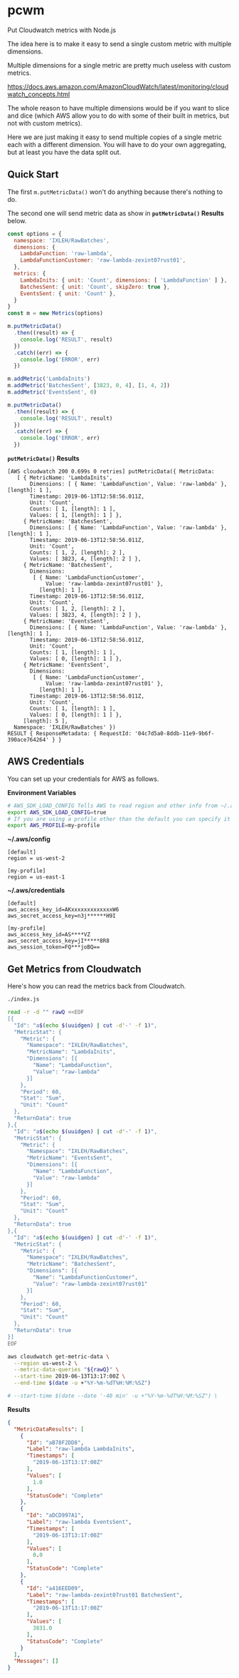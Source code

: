 # pcwm

Put Cloudwatch metrics with Node.js

The idea here is to make it easy to send a single custom metric with
multiple dimensions.

Multiple dimensions for a single metric are pretty much useless with
custom metrics.

https://docs.aws.amazon.com/AmazonCloudWatch/latest/monitoring/cloudwatch_concepts.html

The whole reason to have multiple dimensions would be if you want to
slice and dice (which AWS allow you to do with some of their built in
metrics, but not with custom metrics).

Here we are just making it easy to send multiple copies of a single
metric each with a different dimension. You will have to do your own
aggregating, but at least you have the data split out.

## Quick Start

The first `m.putMetricData()` won't do anything because there's
nothing to do.

The second one will send metric data as show in **`putMetricData()`
Results** below.

```js
const options = {
  namespace: 'IXLEH/RawBatches',
  dimensions: {
    LambdaFunction: 'raw-lambda',
    LambdaFunctionCustomer: 'raw-lambda-zexint07rust01',
  },
  metrics: {
    LambdaInits: { unit: 'Count', dimensions: [ 'LambdaFunction' ] },
    BatchesSent: { unit: 'Count', skipZero: true },
    EventsSent: { unit: 'Count' },
  }
}
const m = new Metrics(options)

m.putMetricData()
  .then((result) => {
    console.log('RESULT', result)
  })
  .catch((err) => {
    console.log('ERROR', err)
  })

m.addMetric('LambdaInits')
m.addMetric('BatchesSent', [3823, 0, 4], [1, 4, 2])
m.addMetric('EventsSent', 0)

m.putMetricData()
  .then((result) => {
    console.log('RESULT', result)
  })
  .catch((err) => {
    console.log('ERROR', err)
  })
```

**`putMetricData()` Results**

```
[AWS cloudwatch 200 0.699s 0 retries] putMetricData({ MetricData:
   [ { MetricName: 'LambdaInits',
       Dimensions: [ { Name: 'LambdaFunction', Value: 'raw-lambda' }, [length]: 1 ],
       Timestamp: 2019-06-13T12:58:56.011Z,
       Unit: 'Count',
       Counts: [ 1, [length]: 1 ],
       Values: [ 1, [length]: 1 ] },
     { MetricName: 'BatchesSent',
       Dimensions: [ { Name: 'LambdaFunction', Value: 'raw-lambda' }, [length]: 1 ],
       Timestamp: 2019-06-13T12:58:56.011Z,
       Unit: 'Count',
       Counts: [ 1, 2, [length]: 2 ],
       Values: [ 3823, 4, [length]: 2 ] },
     { MetricName: 'BatchesSent',
       Dimensions:
        [ { Name: 'LambdaFunctionCustomer',
            Value: 'raw-lambda-zexint07rust01' },
          [length]: 1 ],
       Timestamp: 2019-06-13T12:58:56.011Z,
       Unit: 'Count',
       Counts: [ 1, 2, [length]: 2 ],
       Values: [ 3823, 4, [length]: 2 ] },
     { MetricName: 'EventsSent',
       Dimensions: [ { Name: 'LambdaFunction', Value: 'raw-lambda' }, [length]: 1 ],
       Timestamp: 2019-06-13T12:58:56.011Z,
       Unit: 'Count',
       Counts: [ 1, [length]: 1 ],
       Values: [ 0, [length]: 1 ] },
     { MetricName: 'EventsSent',
       Dimensions:
        [ { Name: 'LambdaFunctionCustomer',
            Value: 'raw-lambda-zexint07rust01' },
          [length]: 1 ],
       Timestamp: 2019-06-13T12:58:56.011Z,
       Unit: 'Count',
       Counts: [ 1, [length]: 1 ],
       Values: [ 0, [length]: 1 ] },
     [length]: 5 ],
  Namespace: 'IXLEH/RawBatches' })
RESULT { ResponseMetadata: { RequestId: '04c7d5a0-8ddb-11e9-9b6f-390ace764264' } }
```

## AWS Credentials

You can set up your credentials for AWS as follows.

**Environment Variables**

```sh
# AWS_SDK_LOAD_CONFIG Tells AWS to read region and other info from ~/.aws/config
export AWS_SDK_LOAD_CONFIG=true
# If you are using a profile other than the default you can specify it here.
export AWS_PROFILE=my-profile
```

**~/.aws/config**

```
[default]
region = us-west-2

[my-profile]
region = us-east-1
```

**~/.aws/credentials**

```
[default]
aws_access_key_id=AKxxxxxxxxxxxxxW6
aws_secret_access_key=n3j******H9I

[my-profile]
aws_access_key_id=AS****VZ
aws_secret_access_key=jI*****8R8
aws_session_token=FQ***joBQ==
```

## Get Metrics from Cloudwatch

Here's how you can read the metrics back from Cloudwatch.

```sh
./index.js

read -r -d "" rawQ <<EOF
[{
  "Id": "a$(echo $(uuidgen) | cut -d'-' -f 1)",
  "MetricStat": {
    "Metric": {
      "Namespace": "IXLEH/RawBatches",
      "MetricName": "LambdaInits",
      "Dimensions": [{
        "Name": "LambdaFunction",
        "Value": "raw-lambda"
      }]
    },
    "Period": 60,
    "Stat": "Sum",
    "Unit": "Count"
  },
  "ReturnData": true
},{
  "Id": "a$(echo $(uuidgen) | cut -d'-' -f 1)",
  "MetricStat": {
    "Metric": {
      "Namespace": "IXLEH/RawBatches",
      "MetricName": "EventsSent",
      "Dimensions": [{
        "Name": "LambdaFunction",
        "Value": "raw-lambda"
      }]
    },
    "Period": 60,
    "Stat": "Sum",
    "Unit": "Count"
  },
  "ReturnData": true
},{
  "Id": "a$(echo $(uuidgen) | cut -d'-' -f 1)",
  "MetricStat": {
    "Metric": {
      "Namespace": "IXLEH/RawBatches",
      "MetricName": "BatchesSent",
      "Dimensions": [{
        "Name": "LambdaFunctionCustomer",
        "Value": "raw-lambda-zexint07rust01"
      }]
    },
    "Period": 60,
    "Stat": "Sum",
    "Unit": "Count"
  },
  "ReturnData": true
}]
EOF

aws cloudwatch get-metric-data \
  --region us-west-2 \
  --metric-data-queries "${rawQ}" \
  --start-time 2019-06-13T13:17:00Z \
  --end-time $(date -u +"%Y-%m-%dT%H:%M:%SZ")

# --start-time $(date --date '-40 min' -u +"%Y-%m-%dT%H:%M:%SZ") \
```

**Results**

```json
{
  "MetricDataResults": [
    {
      "Id": "aB78F2DD8",
      "Label": "raw-lambda LambdaInits",
      "Timestamps": [
        "2019-06-13T13:17:00Z"
      ],
      "Values": [
        1.0
      ],
      "StatusCode": "Complete"
    },
    {
      "Id": "aDCD997A1",
      "Label": "raw-lambda EventsSent",
      "Timestamps": [
        "2019-06-13T13:17:00Z"
      ],
      "Values": [
        0.0
      ],
      "StatusCode": "Complete"
    },
    {
      "Id": "a416EED09",
      "Label": "raw-lambda-zexint07rust01 BatchesSent",
      "Timestamps": [
        "2019-06-13T13:17:00Z"
      ],
      "Values": [
        3831.0
      ],
      "StatusCode": "Complete"
    }
  ],
  "Messages": []
}
```
